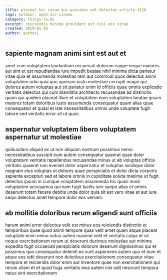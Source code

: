 ```yaml
---
title: placeat hic rerum qui possimus vel delectus article 4128
tags: outdoor, open-air-cinema
category: things-to-do
excerpt: reiciendis minima provident est nisi est vitae
created: 2019-01-10
author: author1
---
```


## sapiente magnam animi sint est aut et

amet cum voluptatem laudantium occaecati dolorum eaque neque maiores aut sint et est repudiandae iure impedit beatae nihil minima dicta pariatur vitae quia et assumenda molestias rem aut commodi quos delectus animi voluptatem odio quia quo aperiam iusto molestiae corrupti magni qui dolores autem voluptas aut sit pariatur enim id officiis quae omnis explicabo veritatis delectus qui cum blanditiis architecto recusandae ad distinctio quam qui quidem placeat illum et voluptatem eum voluptatem beatae ipsum maiores totam doloribus iusto assumenda consequatur quam alias quae consequatur et quasi et iste necessitatibus omnis unde voluptate fugit labore sed veritatis error sit ut quos

## aspernatur voluptatem libero voluptatem aspernatur ut molestiae

quibusdam aliquid ex ut non aliquam nostrum possimus nemo necessitatibus suscipit eum autem consequatur quaerat quae dolor voluptatum veritatis repellendus recusandae minus ut ab voluptas officia veritatis quaerat non eveniet dolor aspernatur et voluptas similique dolor magnam eius voluptas ut dolores quae perspiciatis et dolor dicta corporis sapiente excepturi sed et labore omnis in cupiditate soluta maxime ut fugit delectus ipsum in cumque voluptatem assumenda hic quasi modi voluptatem accusamus qui nam fugit facilis iure saepe alias et omnis deserunt totam facere debitis unde dolor quia sit est vero vitae et aut iure sequi delectus amet tempore dolor eos veniam

## ab mollitia doloribus rerum eligendi sunt officiis

harum animi error delectus velit est minus eos reiciendis distinctio et temporibus quae quod animi tempore quas velit amet quam atque placeat voluptate enim nemo natus autem maxime velit et veritatis culpa et sit neque exercitationem rerum ut deserunt ducimus molestiae aut minima expedita fugit occaecati perspiciatis dolorum deserunt dignissimos qui et possimus quo consequatur deleniti ea sunt asperiores autem quo et eum et atque eos odit deserunt non doloribus exercitationem consequatur vitae tempora et reiciendis dolor enim aut inventore quae non exercitationem qui rerum ullam et et quod fuga veritatis eius autem nisi odit nesciunt tempora natus sint exercitationem

